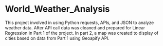 # World_Weather_Analysis

This project involved in using Python requests, APIs, and JSON to analyze weather data. After API call data was cleaned and prepared for Linear Regression in Part 1 of the project. In part 2, a map was created to display of cities based on data from Part 1 using Geoapify API. 
